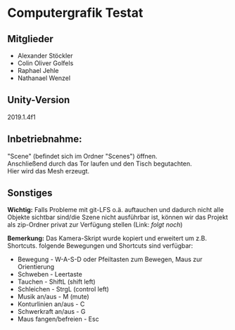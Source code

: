 # Computergrafik Testat

## Mitglieder
* Alexander Stöckler
* Colin Oliver Golfels
* Raphael Jehle
* Nathanael Wenzel

## Unity-Version
2019.1.4f1

## Inbetriebnahme:
"Scene" (befindet sich im Ordner "Scenes") öffnen.\
Anschließend durch das Tor laufen und den Tisch begutachten.\
Hier wird das Mesh erzeugt.

## Sonstiges

**Wichtig:**
Falls Probleme mit git-LFS o.ä. auftauchen und dadurch nicht alle Objekte sichtbar sind/die Szene nicht ausführbar ist, können wir das Projekt als zip-Ordner privat zur Verfügung stellen (Link: *folgt noch*)

**Bemerkung:**
Das Kamera-Skript wurde kopiert und erweitert um z.B. Shortcuts.
folgende Bewegungen und Shortcuts sind verfügbar:
* Bewegung - W-A-S-D oder Pfeiltasten zum Bewegen, Maus zur Orientierung
* Schweben - Leertaste
* Tauchen - ShiftL (shift left)
* Schleichen - StrgL (control left)
* Musik an/aus - M (mute)
* Konturlinien an/aus - C
* Schwerkraft an/aus - G
* Maus fangen/befreien - Esc